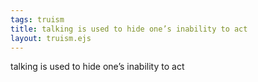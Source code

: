 ```yaml
---
tags: truism
title: talking is used to hide one’s inability to act
layout: truism.ejs
---
```


talking is used to hide one’s inability to act